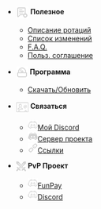 - <img src="_media/icons/useful.png" alt="Useful Icon" style="vertical-align: middle;"> **Полезное**
  - [Описание ротаций](ru-ru/useful/profile.md)  
  - [Список изменений](ru-ru/useful/changelog.md)
  - [F.A.Q.](ru-ru/useful/faq.md)
  - [Польз. соглашение](ru-ru/useful/terms.md)

- <img src="_media/icons/soft.png" alt="Software Icon" style="vertical-align: middle;"> **Программа**
  - [Скачать/Обновить](ru-ru/download.md)

- <img src="_media/icons/contact.png" alt="Contact Icon" style="vertical-align: middle;"> **Связаться**
  - <a href="https://discord.com/users/250267265285488641">
	<img src="_media/icons/discord.png" alt="Discord Icon">Мой Discord</a>
  - <a href="https://discord.gg/xBFKJc6QRr">
	<img src="_media/icons/server.png" alt="Server Icon">Сервер проекта</a>
  - <a href="https://allmylinks.com/darhanger">
	<img src="_media/icons/link.png" alt="Link Icon">Ccылки</a>

- <img src="_media/icons/pvp.png" alt="PvP Icon" style="vertical-align: middle;"> **PvP Проект**
  - <a href="https://funpay.com/users/4655925/">
	<img src="_media/icons/discord.png" alt="Funpay Icon">FunPay</a>  
  - <a href="https://discord.com/users/649003031391633438">
	<img src="_media/icons/discord.png" alt="Contact Icon">Discord</a>	